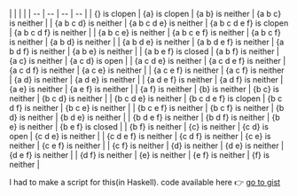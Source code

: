 |  |  |  |
| -- | -- | -- | -- |
| {} is clopen | {a} is clopen | {a b} is neither | {a b c} is neither |
| {a b c d} is neither | {a b c d e} is neither | {a b c d e f} is clopen | {a b c d f} is neither |
| {a b c e} is neither | {a b c e f} is neither | {a b c f} is neither | {a b d} is neither |
| {a b d e} is neither | {a b d e f} is neither | {a b d f} is neither | {a b e} is neither |
| {a b e f} is closed | {a b f} is neither | {a c} is neither | {a c d} is open |
| {a c d e} is neither | {a c d e f} is neither | {a c d f} is neither | {a c e} is neither |
| {a c e f} is neither | {a c f} is neither | {a d} is neither | {a d e} is neither |
| {a d e f} is neither | {a d f} is neither | {a e} is neither | {a e f} is neither |
| {a f} is neither | {b} is neither | {b c} is neither | {b c d} is neither |
| {b c d e} is neither | {b c d e f} is clopen | {b c d f} is neither | {b c e} is neither |
| {b c e f} is neither | {b c f} is neither | {b d} is neither | {b d e} is neither |
| {b d e f} is neither | {b d f} is neither | {b e} is neither | {b e f} is closed |
| {b f} is neither | {c} is neither | {c d} is open | {c d e} is neither |
| {c d e f} is neither | {c d f} is neither | {c e} is neither | {c e f} is neither |
| {c f} is neither | {d} is neither | {d e} is neither | {d e f} is neither |
| {d f} is neither | {e} is neither | {e f} is neither | {f} is neither |

I had to make a script for this(in Haskell). code available here 👉 [go to gist](https://gist.github.com/ingun37/db4a0c8dc98aa32b6c5a364a446f91d6)
